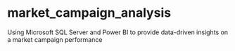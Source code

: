 # market_campaign_analysis
Using Microsoft SQL Server and Power BI to provide data-driven insights on a market campaign performance

